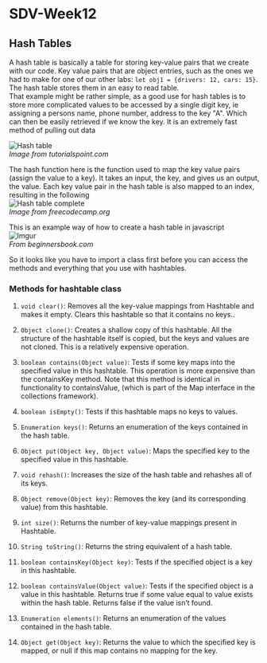 # SDV-Week12


## Hash Tables
A hash table is basically a table for storing key-value pairs that we create with our code. Key value pairs that are object entries, such as the ones we had to make for one of our other labs: `let obj1 = {drivers: 12, cars: 15}`. The hash table stores them in an easy to read table.  
That example might be rather simple, as a good use for hash tables is to store more complicated values to be accessed by a single digit key, ie assigning a persons name, phone number, address to the key "A". Which can then be easily retrieved if we know the key. It is an extremely fast method of pulling out data

![Hash table](https://www.tutorialspoint.com/data_structures_algorithms/images/hash_function.jpg)  
*Image from tutorialspoint.com*

The hash function here is the function used to map the key value pairs (assign the value to a key). It takes an input, the key, and gives us an output, the value. Each key value pair in the hash table is also mapped to an index, resulting in the following  
![Hash table complete](https://www.freecodecamp.org/news/content/images/2020/03/hashtable.png)  
*Image from freecodecamp.org*

This is an example way of how to create a hash table in javascript  
![Imgur](https://i.imgur.com/i9I5veK.png)  
*From beginnersbook.com*

So it looks like you have to import a class first before you can access the methods and everything that you use with hashtables.

### Methods for hashtable class

1) `void clear()`: Removes all the key-value mappings from Hashtable and makes it empty. Clears this hashtable so that it contains no keys..

2) `Object clone()`: Creates a shallow copy of this hashtable. All the structure of the hashtable itself is copied, but the keys and values are not cloned. This is a relatively expensive operation.

3) `boolean contains(Object value)`: Tests if some key maps into the specified value in this hashtable. This operation is more expensive than the containsKey method.
Note that this method is identical in functionality to containsValue, (which is part of the Map interface in the collections framework).

4) `boolean isEmpty()`: Tests if this hashtable maps no keys to values.

5) `Enumeration keys()`: Returns an enumeration of the keys contained in the hash table.

6) `Object put(Object key, Object value)`: Maps the specified key to the specified value in this hashtable.

7) `void rehash()`: Increases the size of the hash table and rehashes all of its keys.

8) `Object remove(Object key)`: Removes the key (and its corresponding value) from this hashtable.

9) `int size()`: Returns the number of key-value mappings present in Hashtable.

10) `String toString()`: Returns the string equivalent of a hash table.

11) `boolean containsKey(Object key)`: Tests if the specified object is a key in this hashtable.

12) `boolean containsValue(Object value)`: Tests if the specified object is a value in this hashtable. Returns true if some value equal to value exists within the hash table. Returns false if the value isn’t found.

13) `Enumeration elements()`: Returns an enumeration of the values contained in the hash table.

14) `Object get(Object key)`: Returns the value to which the specified key is mapped, or null if this map contains no mapping for the key.

